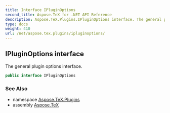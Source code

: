 ```yaml
---
title: Interface IPluginOptions
second_title: Aspose.TeX for .NET API Reference
description: Aspose.TeX.Plugins.IPluginOptions interface. The general plugin options interface
type: docs
weight: 410
url: /net/aspose.tex.plugins/ipluginoptions/
---
```

## IPluginOptions interface

The general plugin options interface.

```csharp
public interface IPluginOptions
```

### See Also

* namespace [Aspose.TeX.Plugins](../../aspose.tex.plugins/)
* assembly [Aspose.TeX](../../)


